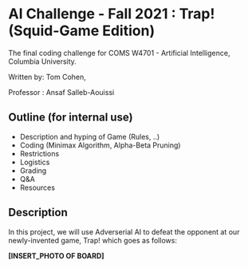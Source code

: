 # AI Challenge - Fall 2021 : Trap! (Squid-Game Edition)

The final coding challenge for COMS W4701 - Artificial Intelligence, Columbia University.

Written by: Tom Cohen, 

Professor : Ansaf Salleb-Aouissi

## Outline (for internal use)

* Description and hyping of Game (Rules, ..)
* Coding (Minimax Algorithm, Alpha-Beta Pruning)
* Restrictions
* Logistics
* Grading
* Q&A
* Resources


## Description

In this project, we will use Adverserial AI to defeat the opponent at our newly-invented game, Trap! which goes as follows:

**[INSERT_PHOTO OF BOARD]**



